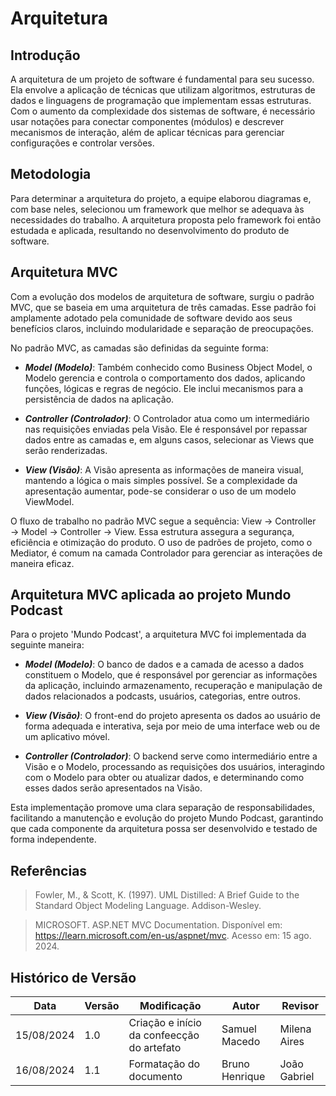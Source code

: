 # Arquitetura

## Introdução 
  
  A arquitetura de um projeto de software é fundamental para seu sucesso. Ela envolve a aplicação de técnicas que utilizam algoritmos, estruturas de dados e linguagens de programação que implementam essas estruturas. Com o aumento da complexidade dos sistemas de software, é necessário usar notações para conectar componentes (módulos) e descrever mecanismos de interação, além de aplicar técnicas para gerenciar configurações e controlar versões.

## Metodologia

  Para determinar a arquitetura do projeto, a equipe elaborou diagramas e, com base neles, selecionou um framework que melhor se adequava às necessidades do trabalho. A arquitetura proposta pelo framework foi então estudada e aplicada, resultando no desenvolvimento do produto de software.

## Arquitetura MVC

  Com a evolução dos modelos de arquitetura de software, surgiu o padrão MVC, que se baseia em uma arquitetura de três camadas. Esse padrão foi amplamente adotado pela comunidade de software devido aos seus benefícios claros, incluindo modularidade e separação de preocupações.

  No padrão MVC, as camadas são definidas da seguinte forma:

  - _**Model (Modelo)**_: Também conhecido como Business Object Model, o Modelo gerencia e controla o comportamento dos dados, aplicando funções, lógicas e regras de negócio. Ele inclui mecanismos para a persistência de dados na aplicação.

  - _**Controller (Controlador)**_: O Controlador atua como um intermediário nas requisições enviadas pela Visão. Ele é responsável por repassar dados entre as camadas e, em alguns casos, selecionar as Views que serão renderizadas.

  - _**View (Visão)**_: A Visão apresenta as informações de maneira visual, mantendo a lógica o mais simples possível. Se a complexidade da apresentação aumentar, pode-se considerar o uso de um modelo ViewModel.

  O fluxo de trabalho no padrão MVC segue a sequência: View → Controller → Model → Controller → View. Essa estrutura assegura a segurança, eficiência e otimização do produto. O uso de padrões de projeto, como o Mediator, é comum na camada Controlador para gerenciar as interações de maneira eficaz.



## Arquitetura MVC aplicada ao projeto Mundo Podcast

  Para o projeto 'Mundo Podcast', a arquitetura MVC foi implementada da seguinte maneira:

  - _**Model (Modelo)**_: O banco de dados e a camada de acesso a dados constituem o Modelo, que é responsável por gerenciar as informações da aplicação, incluindo armazenamento, recuperação e manipulação de dados relacionados a podcasts, usuários, categorias, entre outros.

  - _**View (Visão)**_: O front-end do projeto apresenta os dados ao usuário de forma adequada e interativa, seja por meio de uma interface web ou de um aplicativo móvel.

  - _**Controller (Controlador)**_: O backend serve como intermediário entre a Visão e o Modelo, processando as requisições dos usuários, interagindo com o Modelo para obter ou atualizar dados, e determinando como esses dados serão apresentados na Visão.

  Esta implementação promove uma clara separação de responsabilidades, facilitando a manutenção e evolução do projeto Mundo Podcast, garantindo que cada componente da arquitetura possa ser desenvolvido e testado de forma independente.


## Referências

> Fowler, M., & Scott, K. (1997). UML Distilled: A Brief Guide to the Standard Object Modeling Language. Addison-Wesley.

> MICROSOFT. ASP.NET MVC Documentation. Disponível em: https://learn.microsoft.com/en-us/aspnet/mvc. Acesso em: 15 ago. 2024.

## Histórico de Versão

| Data       | Versão | Modificação                                | Autor          | Revisor      |
|------------|--------|--------------------------------------------|----------------|--------------|
| 15/08/2024 | 1.0    | Criação e início da confeecção do artefato | Samuel Macedo  | Milena Aires |
| 16/08/2024 | 1.1    | Formatação do documento                    | Bruno Henrique | João Gabriel |

